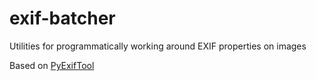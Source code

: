 # exif-batcher
Utilities for programmatically working around EXIF properties on images

Based on [PyExifTool](https://pypi.org/project/PyExifTool/)
